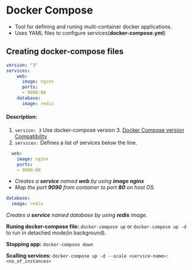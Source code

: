 # Docker Compose
- Tool for defining and runing multi-container docker applications.
- Uses YAML files to configure services(**docker-compose.yml**)

## Creating docker-compose files

```yml
version: "3"
services:
    web:
      image: nginx
      ports:
      - 9090:80
    database:
      image: redis    
```

#### Description:

1. ``version: 3`` Use docker-compose version 3.  [Docker Compose version Compatibility](https://docs.docker.com/compose/compose-file/)
2. ``services:`` Defines a list of services below the line. 

```yml
  web:
    image: nginx
    ports:
    - 9090:80
```
- *Creates a **service** named **web** by using **image nginx***
- *Map the port **9090** from container to port **80** on host OS.*

```yml
database:
  image: redis
```
*Creates a **service** named database by using **redis** image.*

**Runing docker-compose file:** ``docker-compose up`` or ``docker-compose up -d`` to run in detached mode(in background).

**Stopping app:** ``docker-compose down``

**Scalling services:** ``docker-compose up -d --scale <service-name>:<no_of_instances>``






